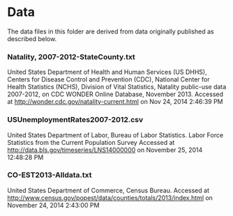 # Data

The data files in this folder are derived from data originally published as described below.

### Natality, 2007-2012-StateCounty.txt
United States Department of Health and Human Services (US DHHS), Centers for Disease Control and Prevention
(CDC), National Center for Health Statistics (NCHS), Division of Vital Statistics, Natality public-use data 2007-2012, on CDC
WONDER Online Database, November 2013. Accessed at http://wonder.cdc.gov/natality-current.html on Nov 24, 2014 2:46:39 PM

### USUnemploymentRates2007-2012.csv
United States Department of Labor, Bureau of Labor Statistics. Labor Force Statistics from the Current Population Survey
Accessed at http://data.bls.gov/timeseries/LNS14000000 on November 25, 2014 12:48:28 PM

### CO-EST2013-Alldata.txt
United States Department of Commerce, Census Bureau. 
Accessed at http://www.census.gov/popest/data/counties/totals/2013/index.html on November 24, 2014 2:43:00 PM

